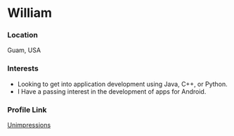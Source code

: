 # William

### Location

Guam, USA

### Interests

- Looking to get into application development using Java, C++, or Python.
- I Have a passing interest in the development of apps for Android.

### Profile Link

[Unimpressions](https://github.com/Unimpressions)
